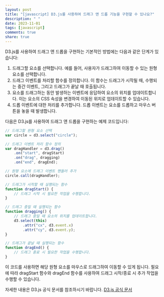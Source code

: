 ```yaml
---
layout: post
title: "[javascript] D3.js를 사용하여 드래그 앤 드롭 기능을 구현할 수 있나요?"
description: " "
date: 2023-11-01
tags: [javascript]
comments: true
share: true
---
```


D3.js를 사용하여 드래그 앤 드롭을 구현하는 기본적인 방법에는 다음과 같은 단계가 있습니다:

1. 드래그할 요소를 선택합니다. 예를 들어, 사용자가 드래그하여 이동할 수 있는 원형 요소를 선택합니다.
2. 드래그 이벤트를 처리할 함수를 정의합니다. 이 함수는 드래그가 시작될 때, 수행되는 중간 이벤트, 그리고 드래그가 끝날 때 호출됩니다.
3. 요소를 드래그하는 동안 발생하는 이벤트에 응답하여 요소의 위치를 업데이트합니다. 이는 요소의 CSS 속성을 변경하여 이동된 위치로 업데이트할 수 있습니다.
4. 드롭 이벤트에 대한 처리를 추가합니다. 드롭 이벤트는 요소를 드롭하고 마우스 버튼을 놓을 때 발생합니다.

다음은 D3.js를 사용하여 드래그 앤 드롭을 구현하는 예제 코드입니다:

```javascript
// 드래그할 원형 요소 선택
var circle = d3.select("circle");

// 드래그 이벤트 처리 함수 정의
var dragHandler = d3.drag()
    .on("start", dragStart)
    .on("drag", dragging)
    .on("end", dragEnd);

// 원형 요소에 드래그 이벤트 핸들러 추가
circle.call(dragHandler);

// 드래그가 시작할 때 실행되는 함수
function dragStart() {
    // 드래그 시작 시 필요한 작업을 수행합니다.
}

// 드래그 중일 때 실행되는 함수
function dragging() {
    // 드래그 중일 때 요소의 위치를 업데이트합니다.
    d3.select(this)
        .attr("cx", d3.event.x)
        .attr("cy", d3.event.y);
}

// 드래그가 끝날 때 실행되는 함수
function dragEnd() {
    // 드래그 종료 시 필요한 작업을 수행합니다.
}
```

이 코드를 사용하면 해당 원형 요소를 마우스로 드래그하여 이동할 수 있게 됩니다. 필요에 따라 dragStart 함수와 dragEnd 함수를 사용하여 드래그 시작/종료 시 추가 작업을 수행할 수 있습니다.

자세한 내용은 D3.js 공식 문서를 참조하시기 바랍니다. [D3.js 공식 문서](https://d3js.org/)